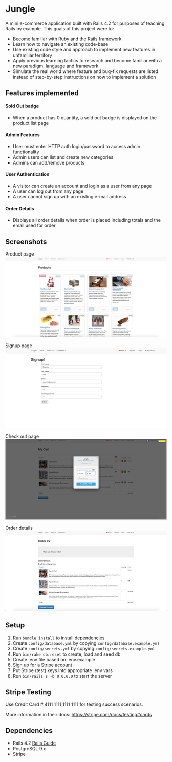 # Jungle

A mini e-commerce application built with Rails 4.2 for purposes of teaching Rails by example. This goals of this project were to: 

- Become familiar with Ruby and the Rails framework
- Learn how to navigate an existing code-base
- Use existing code style and approach to implement new features in unfamiliar territory
- Apply previous learning tactics to research and become familiar with a new paradigm, language and framework
- Simulate the real world where feature and bug-fix requests are listed instead of step-by-step instructions on how to implement a solution

## Features implemented

#### Sold Out badge
- When a product has 0 quantity, a sold out badge is displayed on the product list page
#### Admin Features
- User must enter HTTP auth login/password to access admin functionality
- Admin users can list and create new categories
- Admins can add/remove products 
#### User Authentication
- A visitor can create an account and login as a user from any page
- A user can log out from any page
- A user cannot sign up with an existing e-mail address
#### Order Details 
- Displays all order details when order is placed including totals and the email used for order

## Screenshots

Product page
!["Product page"](https://github.com/sabiat/jungle-rails/blob/master/docs/homepage.png?raw=true)

Signup page
!["Signup page"](https://github.com/sabiat/jungle-rails/blob/master/docs/signup.png?raw=true)

Check out page
!["Cart"](https://github.com/sabiat/jungle-rails/blob/master/docs/checkout.png?raw=true)

Order details
!["Order details"](https://github.com/sabiat/jungle-rails/blob/master/docs/order-details.png?raw=true)

## Setup

1. Run `bundle install` to install dependencies
2. Create `config/database.yml` by copying `config/database.example.yml`
3. Create `config/secrets.yml` by copying `config/secrets.example.yml`
4. Run `bin/rake db:reset` to create, load and seed db
5. Create .env file based on .env.example
6. Sign up for a Stripe account
7. Put Stripe (test) keys into appropriate .env vars
8. Run `bin/rails s -b 0.0.0.0` to start the server

## Stripe Testing

Use Credit Card # 4111 1111 1111 1111 for testing success scenarios.

More information in their docs: <https://stripe.com/docs/testing#cards>

## Dependencies

* Rails 4.2 [Rails Guide](http://guides.rubyonrails.org/v4.2/)
* PostgreSQL 9.x
* Stripe
